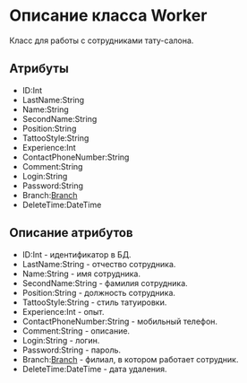 # Описание класса Worker
Класс для работы с сотрудниками тату-салона.

## Атрибуты

* ID:Int
* LastName:String
* Name:String
* SecondName:String
* Position:String
* TattooStyle:String
* Experience:Int
* ContactPhoneNumber:String
* Comment:String
* Login:String
* Password:String
* Branch:[Branch](https://github.com/To4ilko1/tattoo-parlor/blob/master/docs/Branch.md "объект класса Branch")
* DeleteTime:DateTime

## Описание атрибутов

* ID:Int - идентификатор в БД.
* LastName:String - отчество сотрудника.
* Name:String - имя сотрудника.
* SecondName:String - фамилия сотрудника.
* Position:String - должность сотрудника.
* TattooStyle:String - стиль татуировки.
* Experience:Int - опыт.
* ContactPhoneNumber:String - мобильный телефон.
* Comment:String - описание.
* Login:String - логин.
* Password:String - пароль.
* Branch:[Branch](https://github.com/To4ilko1/tattoo-parlor/blob/master/docs/Branch.md "объект класса Branch") - филиал, в котором работает сотрудник.
* DeleteTime:DateTime - дата удаления.